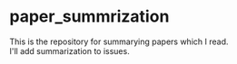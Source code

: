 # paper_summrization

This is the repository for summarying papers which I read.  
I'll add summarization to issues.
